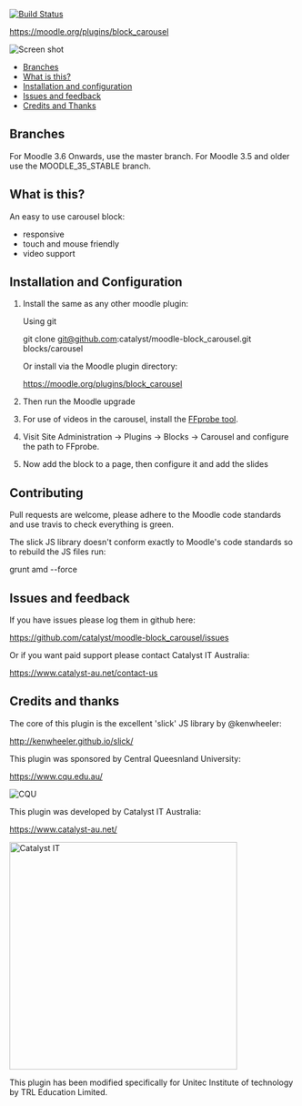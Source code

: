 [![Build Status](https://travis-ci.org/catalyst/moodle-block_carousel.svg?branch=master)](https://travis-ci.org/catalyst/moodle-block_carousel)

https://moodle.org/plugins/block_carousel

![Screen shot](/pix/screenshot.png?raw=true)

* [Branches](#branches)
* [What is this?](#what-is-this)
* [Installation and configuration](#installation-and-configuration)
* [Issues and feedback](#issues-and-feedback)
* [Credits and Thanks](#credits-and-thanks)

Branches
--------

For Moodle 3.6 Onwards, use the master branch. For Moodle 3.5 and older use the MOODLE_35_STABLE branch.


What is this?
-------------

An easy to use carousel block:

* responsive
* touch and mouse friendly
* video support


Installation and Configuration
------------------------------

1. Install the same as any other moodle plugin:

    Using git

     git clone git@github.com:catalyst/moodle-block_carousel.git blocks/carousel

    Or install via the Moodle plugin directory:

     https://moodle.org/plugins/block_carousel

2. Then run the Moodle upgrade

3. For use of videos in the carousel, install the [FFprobe tool](https://ffmpeg.org/download.html).

4. Visit Site Administration -> Plugins -> Blocks -> Carousel and configure the path to FFprobe.

3. Now add the block to a page, then configure it and add the slides


Contributing
------------

Pull requests are welcome, please adhere to the Moodle code standards
and use travis to check everything is green.

The slick JS library doesn't conform exactly to Moodle's code standards
so to rebuild the JS files run:

grunt amd --force


Issues and feedback
-------------------

If you have issues please log them in github here:

https://github.com/catalyst/moodle-block_carousel/issues

Or if you want paid support please contact Catalyst IT Australia:

https://www.catalyst-au.net/contact-us


Credits and thanks
------------------

The core of this plugin is the excellent 'slick' JS library by @kenwheeler:

http://kenwheeler.github.io/slick/

This plugin was sponsored by Central Queesnland University:

https://www.cqu.edu.au/

![CQU](/pix/cqu.png?raw=true)

This plugin was developed by Catalyst IT Australia:

https://www.catalyst-au.net/

<img alt="Catalyst IT" src="https://cdn.rawgit.com/catalyst/moodle-auth_saml2/master/pix/catalyst-logo.svg" width="400">

This plugin has been modified specifically for Unitec Institute of technology by TRL Education Limited.
